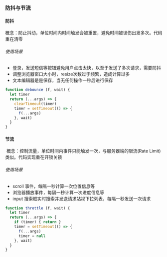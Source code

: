 ### 防抖与节流

#### 防抖

​	概念：防止抖动，单位时间内时间触发会被重置，避免时间被误伤出发多次。代码重在清零

###### 使用场景

- 登录，发送短信等按钮避免用户点击太快，以至于发送了多次请求，需要防抖
- 调整浏览器窗口大小时，resize次数过于频繁，造成计算过多
- 文本编辑器是是保存，当无任何操作一秒后进行保存

```javascript
function debounce (f, wait) {
  let timer
  return (...args) => {
    clearTimeout(timer)
    timer = setTimeout(() => {
      f(...args)
    }, wait)
  }
}
```



#### 节流

​	概念：控制流量，单位时间内事件只能触发一次，与服务器端的限流(Rate Limit)类似。代码实现重在开锁关锁

###### 使用场景

- scroll 事件，每隔一秒计算一次位置信息等
- 浏览器播放事件，每隔一秒计算一次进度信息等
- input 搜索框实时搜索并发送请求站视下拉列表，每隔一秒发送一次请求

```javascript
function throttle (f, wait) {
  let timer
  return (...args) => {
    if (timer) { return }
    timer = setTimeout(() => {
      f(...args)
      timer = null
    }, wait)
  }
}
```

